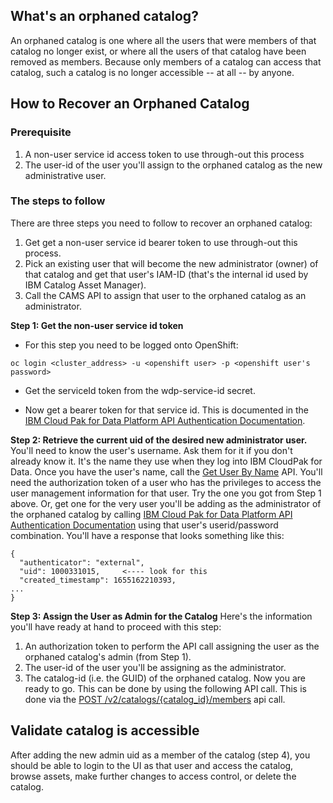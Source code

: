## What's an orphaned catalog?
An orphaned catalog is one where all the users that were members of that catalog no longer exist, or where all the users of that catalog have been removed as members.  Because only members of a catalog can access that catalog, such a catalog is no longer accessible -- at all -- by anyone.

## How to Recover an Orphaned Catalog
### Prerequisite
1. A non-user service id access token to use through-out this process
2. The user-id of the user you'll assign to the orphaned catalog as the new administrative user.

### The steps to follow
There are three steps you need to follow to recover an orphaned catalog:
1. Get get a non-user service id bearer token to use through-out this process.
2. Pick an existing user that will become the new administrator (owner) of that catalog and get that user's IAM-ID (that's the internal id used by IBM Catalog Asset Manager).
3. Call the CAMS API to assign that user to the orphaned catalog as an administrator.

**Step 1: Get the non-user service id token**
- For this step you need to be logged onto OpenShift:
```
oc login <cluster_address> -u <openshift user> -p <openshift user's password>
```
- Get the serviceId token from the wdp-service-id secret. 

- Now get a bearer token for that service id.  This is documented in the [IBM Cloud Pak for Data Platform API Authentication Documentation](https://cloud.ibm.com/apidocs/cloud-pak-data/cloud-pak-data-5.0.0#authentication).

**Step 2: Retrieve the current uid of the desired new administrator user.**
You'll need to know the user's username.  Ask them for it if you don't already know it.  It's the name they use when they log into IBM CloudPak for Data.  Once you have the user's name, call the [Get User By Name](https://cloud.ibm.com/apidocs/cloud-pak-data/cloud-pak-data-5.0.0#getuserbyname) API.  You'll need the authorization token of a user who has the privileges to access the user management information for that user.  Try the one you got from Step 1 above.  Or, get one for the very user you'll be adding as the administrator of the orphaned catalog by calling [IBM Cloud Pak for Data Platform API Authentication Documentation](https://cloud.ibm.com/apidocs/cloud-pak-data/cloud-pak-data-5.0.0#authentication) using that user's userid/password combination.
You'll have a response that looks something like this:
```
{
  "authenticator": "external",
  "uid": 1000331015,     <---- look for this
  "created_timestamp": 1655162210393,
...
}
```

**Step 3: Assign the User as Admin for the Catalog**
Here's the information you'll have ready at hand to proceed with this step:
1. An authorization token to perform the API call assigning the user as the orphaned catalog's admin (from Step 1).
2. The user-id of the user you'll be assigning as the administrator.
3. The catalog-id (i.e. the GUID) of the orphaned catalog.
Now you are ready to go.  This can be done by using the following API call.
This is done via the [POST /v2/catalogs/{catalog_id}/members](https://cloud.ibm.com/apidocs/data-ai-common-core-cpd/data-ai-common-core-cpd-5.1.0#addnewmembersv2) api call.

## Validate catalog is accessible
After adding the new admin uid as a member of the catalog (step 4), you should be able to login to the UI as that user and access the catalog, browse assets, make further changes to access control, or delete the catalog.

